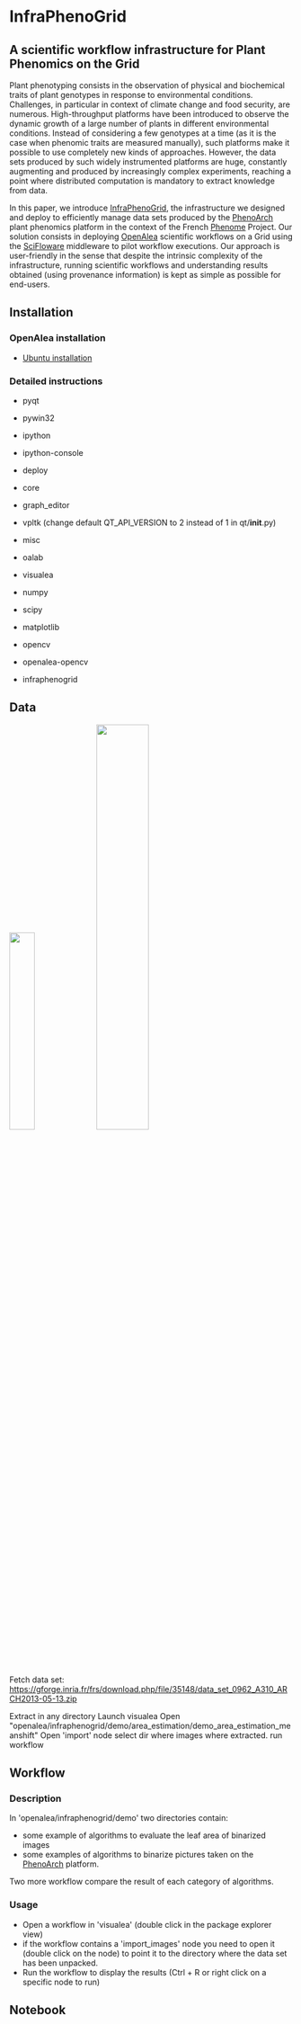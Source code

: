 # InfraPhenoGrid

## A scientific workflow infrastructure for Plant Phenomics on the Grid

Plant phenotyping consists in the observation of physical and biochemical traits of plant genotypes in response to environmental conditions.
Challenges, in particular in context of climate change and food security, are numerous. High-throughput platforms have been introduced
to observe the  dynamic growth of a large number of plants in different environmental
conditions. Instead of considering a few genotypes at a time (as it is the case when phenomic traits are measured manually), such platforms make it possible to use completely new kinds of approaches.
However, the data sets produced by such widely instrumented platforms are huge, constantly augmenting and produced by increasingly complex experiments, reaching a point where distributed computation is mandatory to extract knowledge from data.

In this paper, we introduce [InfraPhenoGrid], the infrastructure we designed and deploy to efficiently manage data sets produced by the
[PhenoArch] plant phenomics platform in the context of the French [Phenome] Project. Our solution consists in deploying [OpenAlea] scientific workflows on a Grid using the [SciFloware] middleware to pilot workflow executions. Our approach is user-friendly
in the sense that despite the intrinsic complexity of the infrastructure,
running scientific workflows and understanding results obtained (using provenance information) is kept as simple as possible for end-users.

[InfraPhenoGrid]: https://github.com/openalea/InfraPhenoGrid
[PhenoArch]: https://www6.montpellier.inra.fr/lepse_eng/M3P/PHENOARCH-platform
[Phenome]: https://www.phenome-fppn.fr/phenome_eng/
[SciFloware]: http://www-sop.inria.fr/members/Didier.Parigot/pmwiki/Scifloware/
[OpenAlea]: http://openalea.gforge.inria.fr

## Installation

### OpenAlea installation
- [Ubuntu installation](http://openalea.gforge.inria.fr/dokuwiki/doku.php?id=download:linux)

### Detailed instructions
- pyqt
- pywin32
- ipython
- ipython-console

- deploy
- core
- graph_editor
- vpltk (change default QT_API_VERSION to 2 instead of 1 in qt/__init__.py)
- misc
- oalab
- visualea

- numpy
- scipy
- matplotlib
- opencv

- openalea-opencv
- infraphenogrid

## Data

<img src="./src/openalea/infraphenogrid/share/data/images/side_blob_test_1.png" width="30%"/>
<img src="./src/openalea/infraphenogrid/share/data/images/top_blob_test.png" width="43%"/>

Fetch data set:
https://gforge.inria.fr/frs/download.php/file/35148/data_set_0962_A310_ARCH2013-05-13.zip

Extract in any directory
Launch visualea
Open "openalea/infraphenogrid/demo/area_estimation/demo_area_estimation_meanshift"
Open 'import' node
select dir where images where extracted.
run workflow

## Workflow

### Description

In 'openalea/infraphenogrid/demo' two directories contain:
- some example of algorithms to evaluate the leaf area of binarized images
- some examples of algorithms to binarize pictures taken on the [PhenoArch] platform.

Two more workflow compare the result of each category of algorithms.

### Usage

- Open a workflow in 'visualea' (double click in the package explorer view)
- if the workflow contains a 'import_images' node you need to open it (double click on the node)
to point it to the directory where the data set has been unpacked.
- Run the workflow to display the results (Ctrl + R or right click on a specific node to run)

## Notebook

